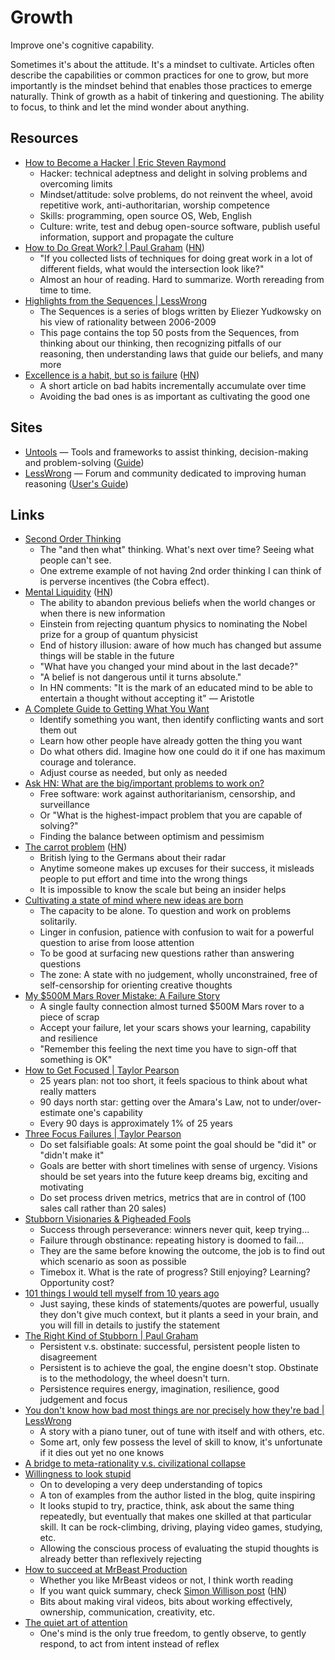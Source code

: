 # Growth

Improve one's cognitive capability.

Sometimes it's about the attitude. It's a mindset to cultivate. Articles often
describe the capabilities or common practices for one to grow, but more
importantly is the mindset behind that enables those practices to emerge
naturally. Think of growth as a habit of tinkering and questioning. The ability
to focus, to think and let the mind wonder about anything.

## Resources

- [How to Become a Hacker | Eric Steven Raymond](http://www.catb.org/~esr/faqs/hacker-howto.html)
  - Hacker: technical adeptness and delight in solving problems and overcoming
    limits
  - Mindset/attitude: solve problems, do not reinvent the wheel, avoid
    repetitive work, anti-authoritarian, worship competence
  - Skills: programming, open source OS, Web, English
  - Culture: write, test and debug open-source software, publish useful
    information, support and propagate the culture
- [How to Do Great Work? | Paul Graham](http://paulgraham.com/greatwork.html)
  ([HN](https://news.ycombinator.com/item?id=36550615))
  - "If you collected lists of techniques for doing great work in a lot of
    different fields, what would the intersection look like?"
  - Almost an hour of reading. Hard to summarize. Worth rereading from time to
    time.
- [Highlights from the Sequences | LessWrong](https://www.lesswrong.com/highlights)
  - The Sequences is a series of blogs written by Eliezer Yudkowsky on his view
    of rationality between 2006-2009
  - This page contains the top 50 posts from the Sequences, from thinking about
    our thinking, then recognizing pitfalls of our reasoning, then understanding
    laws that guide our beliefs, and many more
- [Excellence is a habit, but so is failure](https://awesomekling.github.io/Excellence-is-a-habit-but-so-is-failure/)
  ([HN](https://news.ycombinator.com/item?id=36659166))
  - A short article on bad habits incrementally accumulate over time
  - Avoiding the bad ones is as important as cultivating the good one

## Sites

- [Untools](https://untools.co/) — Tools and frameworks to assist thinking,
  decision-making and problem-solving
  ([Guide](https://untools.co/thinking-tools-guide/))
- [LessWrong](https://www.lesswrong.com/) — Forum and community dedicated to
  improving human reasoning
  ([User's Guide](https://www.lesswrong.com/posts/LbbrnRvc9QwjJeics/new-user-s-guide-to-lesswrong))

## Links

- [Second Order Thinking](https://fs.blog/second-order-thinking/)
  - The "and then what" thinking. What's next over time? Seeing what people
    can't see.
  - One extreme example of not having 2nd order thinking I can think of is
    perverse incentives (the Cobra effect).
- [Mental Liquidity](https://collabfund.com/blog/mental-liquidity/)
  ([HN](https://news.ycombinator.com/item?id=36280772))
  - The ability to abandon previous beliefs when the world changes or when there
    is new information
  - Einstein from rejecting quantum physics to nominating the Nobel prize for a
    group of quantum physicist
  - End of history illusion: aware of how much has changed but assume things
    will be stable in the future
  - "What have you changed your mind about in the last decade?"
  - "A belief is not dangerous until it turns absolute."
  - In HN comments: "It is the mark of an educated mind to be able to entertain
    a thought without accepting it" — Aristotle
- [A Complete Guide to Getting What You Want](https://www.raptitude.com/2018/06/getting-what-you-want/)
  - Identify something you want, then identify conflicting wants and sort them
    out
  - Learn how other people have already gotten the thing you want
  - Do what others did. Imagine how one could do it if one has maximum courage
    and tolerance.
  - Adjust course as needed, but only as needed
- [Ask HN: What are the big/important problems to work on?](https://news.ycombinator.com/item?id=37033312)
  - Free software: work against authoritarianism, censorship, and surveillance
  - Or "What is the highest-impact problem that you are capable of solving?"
  - Finding the balance between optimism and pessimism
- [The carrot problem](https://www.atvbt.com/the-carrot-problem/)
  ([HN](https://news.ycombinator.com/item?id=37100226))
  - British lying to the Germans about their radar
  - Anytime someone makes up excuses for their success, it misleads people to
    put effort and time into the wrong things
  - It is impossible to know the scale but being an insider helps
- [Cultivating a state of mind where new ideas are born](https://www.lesswrong.com/posts/R5yL6oZxqJfmqnuje/cultivating-a-state-of-mind-where-new-ideas-are-born)
  - The capacity to be alone. To question and work on problems solitarily.
  - Linger in confusion, patience with confusion to wait for a powerful question
    to arise from loose attention
  - To be good at surfacing new questions rather than answering questions
  - The zone: A state with no judgement, wholly unconstrained, free of
    self-censorship for orienting creative thoughts
- [My $500M Mars Rover Mistake: A Failure Story](https://www.chrislewicki.com/articles/failurestory)
  - A single faulty connection almost turned $500M Mars rover to a piece of
    scrap
  - Accept your failure, let your scars shows your learning, capability and
    resilience
  - "Remember this feeling the next time you have to sign-off that something is
    OK"
- [How to Get Focused | Taylor Pearson](https://taylorpearson.me/how-to-get-focused/)
  - 25 years plan: not too short, it feels spacious to think about what really
    matters
  - 90 days north star: getting over the Amara's Law, not to under/over-estimate
    one's capability
  - Every 90 days is approximately 1% of 25 years
- [Three Focus Failures | Taylor Pearson](https://taylorpearson.me/three-focus-failures/)
  - Do set falsifiable goals: At some point the goal should be "did it" or
    "didn't make it"
  - Goals are better with short timelines with sense of urgency. Visions should
    be set years into the future keep dreams big, exciting and motivating
  - Do set process driven metrics, metrics that are in control of (100 sales
    call rather than 20 sales)
- [Stubborn Visionaries & Pigheaded Fools](https://longform.asmartbear.com/perseverance/)
  - Success through perseverance: winners never quit, keep trying...
  - Failure through obstinance: repeating history is doomed to fail...
  - They are the same before knowing the outcome, the job is to find out which
    scenario as soon as possible
  - Timebox it. What is the rate of progress? Still enjoying? Learning?
    Opportunity cost?
- [101 things I would tell myself from 10 years ago](https://www.approachwithalacrity.com/101-things-for-my-past-self/)
  - Just saying, these kinds of statements/quotes are powerful, usually they
    don't give much context, but it plants a seed in your brain, and you will
    fill in details to justify the statement
- [The Right Kind of Stubborn | Paul Graham](https://paulgraham.com/persistence.html)
  - Persistent v.s. obstinate: successful, persistent people listen to
    disagreement
  - Persistent is to achieve the goal, the engine doesn't stop. Obstinate is to
    the methodology, the wheel doesn't turn.
  - Persistence requires energy, imagination, resilience, good judgement and
    focus
- [You don't know how bad most things are nor precisely how they're bad | LessWrong](https://www.lesswrong.com/posts/PJu2HhKsyTEJMxS9a/you-don-t-know-how-bad-most-things-are-nor-precisely-how)
  - A story with a piano tuner, out of tune with itself and with others, etc.
  - Some art, only few possess the level of skill to know, it's unfortunate if
    it dies out yet no one knows
- [A bridge to meta-rationality v.s. civilizational collapse](https://metarationality.com/stem-fluidity-bridge)
- [Willingness to look stupid](https://danluu.com/look-stupid/)
  - On to developing a very deep understanding of topics
  - A ton of examples from the author listed in the blog, quite inspiring
  - It looks stupid to try, practice, think, ask about the same thing
    repeatedly, but eventually that makes one skilled at that particular skill.
    It can be rock-climbing, driving, playing video games, studying, etc.
  - Allowing the conscious process of evaluating the stupid thoughts is already
    better than reflexively rejecting
- [How to succeed at MrBeast Production](https://drive.google.com/file/d/1YaG9xpu-WQKBPUi8yQ4HaDYQLUSa7Y3J/view)
  - Whether you like MrBeast videos or not, I think worth reading
  - If you want quick summary, check
    [Simon Willison post](https://simonwillison.net/2024/Sep/15/how-to-succeed-in-mrbeast-production/)
    ([HN](https://news.ycombinator.com/item?id=41549649))
  - Bits about making viral videos, bits about working effectively, ownership,
    communication, creativity, etc.
- [The quiet art of attention](https://billwear.github.io/art-of-attention.html)
  - One's mind is the only true freedom, to gently observe, to gently respond,
    to act from intent instead of reflex
